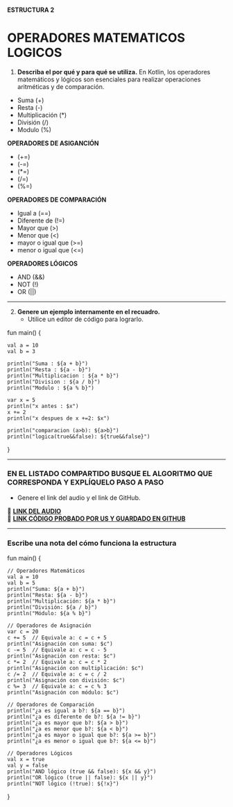 #### ESTRUCTURA 2  
# OPERADORES MATEMATICOS LOGICOS

1. **Describa el por qué y para qué se utiliza.**
  En Kotlin, los operadores matemáticos y lógicos son esenciales para realizar operaciones aritméticas y de comparación.

- Suma (+)
- Resta (-)
- Multiplicación (*)
- División (/)
- Modulo (%)

**OPERADORES DE ASIGANCIÓN**
- (+=)
- (-=)
- (*=)
- (/=)
- (%=)

**OPERADORES DE COMPARACIÓN**
- Igual a (==)
- Diferente de (!=)
- Mayor que (>)
- Menor que (<)
- mayor o igual que (>=)
- menor o igual que (<=)

**OPERADORES LÓGICOS**
- AND (&&)
- NOT (!)
- OR (||)

---

2. **Genere un ejemplo internamente en el recuadro.**  
   - Utilice un editor de código para lograrlo.  

fun main() {
    
    val a = 10
    val b = 3
    
    println("Suma : ${a + b}")
    println("Resta : ${a - b}")
    println("Multiplicacion : ${a * b}")
    println("Division : ${a / b}")
    println("Modulo : ${a % b}")
    
    var x = 5
    println("x antes : $x")
    x += 2
    println("x despues de x +=2: $x")
    
    println("comparacion (a>b): ${a>b}")
    println("logica(true&&false): ${true&&false}")

}

---

### EN EL LISTADO COMPARTIDO BUSQUE EL ALGORITMO QUE CORRESPONDA Y EXPLÍQUELO PASO A PASO  
- Genere el link del audio y el link de GitHub.  

🔗 **[LINK DEL AUDIO](#)**  
🔗 **[LINK CÓDIGO PROBADO POR US Y GUARDADO EN GITHUB](https://github.com/user-attachments/assets/a07ff286-fb21-45c7-b0e6-a082a0c5be05)**  

---

### Escribe una nota del cómo funciona la estructura  

fun main() {
    
    // Operadores Matemáticos
    val a = 10
    val b = 5
    println("Suma: ${a + b}")
    println("Resta: ${a - b}")
    println("Multiplicación: ${a * b}")
    println("División: ${a / b}")
    println("Módulo: ${a % b}")

    // Operadores de Asignación
    var c = 20
    c += 5  // Equivale a: c = c + 5
    println("Asignación con suma: $c")
    c -= 5  // Equivale a: c = c - 5
    println("Asignación con resta: $c")
    c *= 2  // Equivale a: c = c * 2
    println("Asignación con multiplicación: $c")
    c /= 2  // Equivale a: c = c / 2
    println("Asignación con división: $c")
    c %= 3  // Equivale a: c = c % 3
    println("Asignación con módulo: $c")

    // Operadores de Comparación
    println("¿a es igual a b?: ${a == b}")
    println("¿a es diferente de b?: ${a != b}")
    println("¿a es mayor que b?: ${a > b}")
    println("¿a es menor que b?: ${a < b}")
    println("¿a es mayor o igual que b?: ${a >= b}")
    println("¿a es menor o igual que b?: ${a <= b}")

    // Operadores Lógicos
    val x = true
    val y = false
    println("AND lógico (true && false): ${x && y}")
    println("OR lógico (true || false): ${x || y}")
    println("NOT lógico (!true): ${!x}")
}
